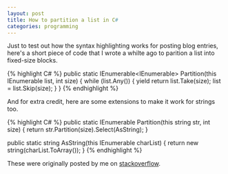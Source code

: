 ```yaml
---
layout: post
title: How to partition a list in C#
categories: programming
---
```

Just to test out how the syntax highlighting works for posting blog entries, here's a short piece of code that I wrote a whilte ago to parition a list into fixed-size blocks.

{% highlight C# %}
public static IEnumerable<IEnumerable<T>> Partition<T>(this IEnumerable<T> list, int size)
{
    while (list.Any()) { yield return list.Take(size); list = list.Skip(size); }
}
{% endhighlight %}

And for extra credit, here are some extensions to make it work for strings too.

{% highlight C# %}
public static IEnumerable<string> Partition(this string str, int size)
{
    return str.Partition<char>(size).Select(AsString);
}

public static string AsString(this IEnumerable<char> charList)
{
    return new string(charList.ToArray());
}
{% endhighlight %}

These were originally posted by me on [stackoverflow](http://stackoverflow.com/questions/1396048/c-sharp-elegant-way-of-partitioning-a-list/9601647#9601647).

